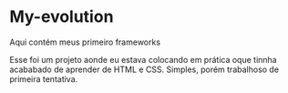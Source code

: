 # My-evolution
Aqui contém meus primeiro frameworks

Esse foi um projeto aonde eu estava colocando em prática oque tinnha acababado de aprender de HTML e CSS. Simples, porém trabalhoso de primeira tentativa.
